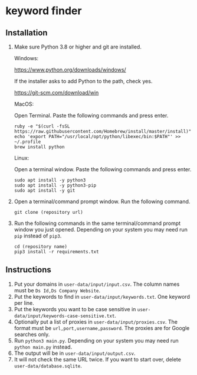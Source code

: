 # keyword finder

## Installation

1. Make sure Python 3.8 or higher and git are installed.

    Windows:

    https://www.python.org/downloads/windows/

    If the installer asks to add Python to the path, check yes.

    https://git-scm.com/download/win

    MacOS:

    Open Terminal. Paste the following commands and press enter.

    ```
    ruby -e "$(curl -fsSL https://raw.githubusercontent.com/Homebrew/install/master/install)"
    echo 'export PATH="/usr/local/opt/python/libexec/bin:$PATH"' >> ~/.profile
    brew install python
    ```

    Linux:

    Open a terminal window. Paste the following commands and press enter.

    ```
    sudo apt install -y python3
    sudo apt install -y python3-pip
    sudo apt install -y git
    ```

3. Open a terminal/command prompt window. Run the following command.

    ```
    git clone (repository url)
    ```

4. Run the following commands in the same terminal/command prompt window you just opened. Depending on your system you may need run `pip` instead of `pip3`.

    ```
    cd (repository name)
    pip3 install -r requirements.txt
    ```

## Instructions

1. Put your domains in `user-data/input/input.csv`. The column names must be `Ds Id,Ds Company Website`.
2. Put the keywords to find in `user-data/input/keywords.txt`. One keyword per line.
3. Put the keywords you want to be case sensitive in `user-data/input/keywords-case-sensitive.txt`.
4. Optionally put a list of proxies in `user-data/input/proxies.csv`. The format must be `url,port,username,password`. The proxies are for Google searches only.
5. Run `python3 main.py`. Depending on your system you may need run `python main.py` instead.
6. The output will be in `user-data/input/output.csv`.
7. It will not check the same URL twice. If you want to start over, delete `user-data/database.sqlite`.